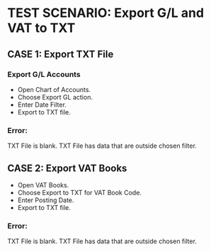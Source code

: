 # TEST SCENARIO: Export G/L and VAT to TXT

## CASE 1: Export TXT File

### Export G/L Accounts

-	Open Chart of Accounts.
-	Choose Export GL action.
-	Enter Date Filter.
-	Export to TXT file.

### Error:

TXT File is blank.
TXT File has data that are outside chosen filter.

## CASE 2: Export VAT Books

-	Open VAT Books.
-	Choose Export to TXT for VAT Book Code.
-	Enter Posting Date.
-	Export to TXT file.

### Error:

TXT File is blank.
TXT File has data that are outside chosen filter.